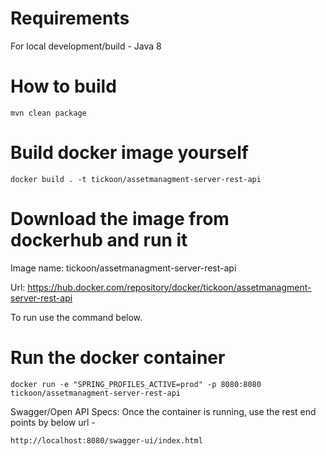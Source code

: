 # Requirements

For local development/build - Java 8

# How to build

    mvn clean package

# Build docker image yourself

    docker build . -t tickoon/assetmanagment-server-rest-api

# Download the image from dockerhub and run it

Image name: tickoon/assetmanagment-server-rest-api

Url: https://hub.docker.com/repository/docker/tickoon/assetmanagment-server-rest-api

To run use the command below.

# Run the docker container

    docker run -e "SPRING_PROFILES_ACTIVE=prod" -p 8080:8080 tickoon/assetmanagment-server-rest-api

Swagger/Open API Specs: Once the container is running, use the rest end points by below url - 

    http://localhost:8080/swagger-ui/index.html


